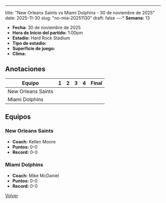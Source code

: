 ---
title: "New Orleans Saints vs Miami Dolphins - 30 de noviembre de 2025"
date: 2025-11-30
slug: "no-mia-20251130"
draft: false
---* **Semana:** 13
* **Fecha:** 30 de noviembre de 2025
* **Hora de Inicio del partido:** 1:00pm
* **Estadio:** Hard Rock Stadium
* **Tipo de estadio:** 
* **Superficie de juego:** 
* **Clima:** 




## Anotaciones
| Equipo | 1 | 2 | 3 | 4 | Final |
|--------|---|---|---|---|-------|
| New Orleans Saints  |   |   |   |    |  |
| Miami Dolphins  |   |   |   |    |  |


## Equipos


### New Orleans Saints
* **Coach:** Kellen Moore
* **Puntos:** 0-0
* **Record:** 0-0

### Miami Dolphins
* **Coach:** Mike McDaniel
* **Puntos:** 0-0
* **Record:** 0-0


[Volver](/historia/2025)
